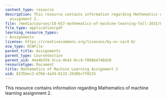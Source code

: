 ```yaml
---
content_type: resource
description: This resource contains information regarding Mathematics of machine learning
  assignment 2.
file: /media/courses/18-657-mathematics-of-machine-learning-fall-2015/8235bec2d7664a3481322938bcff0225_MIT18_657F15_PS2.pdf
file_type: application/pdf
learning_resource_types:
- Assignments
license: https://creativecommons.org/licenses/by-nc-sa/4.0/
ocw_type: OCWFile
parent_title: Assignments
parent_type: CourseSection
parent_uid: 44a4b359-3cca-4b43-9cc9-f098b4748d28
resourcetype: Document
title: Mathematics of Machine Learning Assignment 2
uid: 8235bec2-d766-4a34-8132-2938bcff0225
---
```

This resource contains information regarding Mathematics of machine learning assignment 2.
